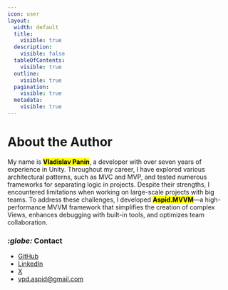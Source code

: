 ```yaml
---
icon: user
layout:
  width: default
  title:
    visible: true
  description:
    visible: false
  tableOfContents:
    visible: true
  outline:
    visible: true
  pagination:
    visible: true
  metadata:
    visible: true
---
```


# About the Author

My name is <mark style="color:$primary;">**Vladislav Panin**</mark>, a developer with over seven years of experience in Unity. Throughout my career, I have explored various architectural patterns, such as MVC and MVP, and tested numerous frameworks for separating logic in projects. Despite their strengths, I encountered limitations when working on large-scale projects with big teams. To address these challenges, I developed <mark style="color:$primary;">**Aspid.MVVM**</mark>—a high-performance MVVM framework that simplifies the creation of complex Views, enhances debugging with built-in tools, and optimizes team collaboration.

### <i class="fa-globe">:globe:</i> **Contact**

* [GitHub](https://github.com/VPDPersonal/Aspid.MVVM/tree/main)
* [LinkedIn](https://www.linkedin.com/in/vladislav-panin-965048314/)
* [X](https://x.com/VPDInc)
* vpd.aspid@gmail.com
